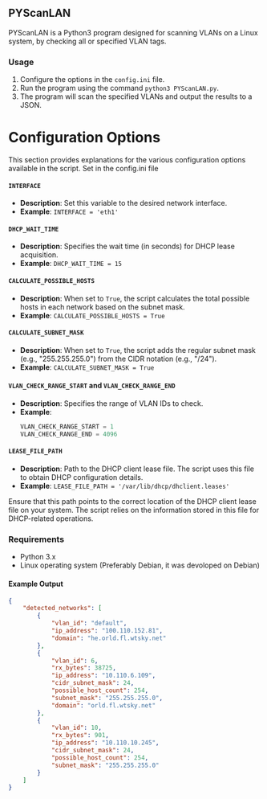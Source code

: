## PYScanLAN

PYScanLAN is a Python3 program designed for scanning VLANs on a Linux system, by checking all or specified VLAN tags.

### Usage

1. Configure the options in the `config.ini` file.
2. Run the program using the command `python3 PYScanLAN.py`.
3. The program will scan the specified VLANs and output the results to a JSON.

# Configuration Options

This section provides explanations for the various configuration options available in the script. Set in the config.ini file

#### `INTERFACE`

- **Description**: Set this variable to the desired network interface.
- **Example**: `INTERFACE = 'eth1'`

#### `DHCP_WAIT_TIME`

- **Description**: Specifies the wait time (in seconds) for DHCP lease acquisition.
- **Example**: `DHCP_WAIT_TIME = 15`

#### `CALCULATE_POSSIBLE_HOSTS`

- **Description**: When set to `True`, the script calculates the total possible hosts in each network based on the subnet mask.
- **Example**: `CALCULATE_POSSIBLE_HOSTS = True`

#### `CALCULATE_SUBNET_MASK`

- **Description**: When set to `True`, the script adds the regular subnet mask (e.g., "255.255.255.0") from the CIDR notation (e.g., "/24").
- **Example**: `CALCULATE_SUBNET_MASK = True`

#### `VLAN_CHECK_RANGE_START` and `VLAN_CHECK_RANGE_END`

- **Description**: Specifies the range of VLAN IDs to check.
- **Example**:
  ```python
  VLAN_CHECK_RANGE_START = 1
  VLAN_CHECK_RANGE_END = 4096

#### `LEASE_FILE_PATH`

- **Description**: Path to the DHCP client lease file. The script uses this file to obtain DHCP configuration details.
- **Example**: `LEASE_FILE_PATH = '/var/lib/dhcp/dhclient.leases'`

Ensure that this path points to the correct location of the DHCP client lease file on your system. The script relies on the information stored in this file for DHCP-related operations.

### Requirements

- Python 3.x
- Linux operating system (Preferably Debian, it was devoloped on Debian)


#### Example Output
```json
{
    "detected_networks": [
        {
            "vlan_id": "default",
            "ip_address": "100.110.152.81",
            "domain": "he.orld.fl.wtsky.net"
        },
        {
            "vlan_id": 6,
            "rx_bytes": 38725,
            "ip_address": "10.110.6.109",
            "cidr_subnet_mask": 24,
            "possible_host_count": 254,
            "subnet_mask": "255.255.255.0",
            "domain": "orld.fl.wtsky.net"
        },
        {
            "vlan_id": 10,
            "rx_bytes": 901,
            "ip_address": "10.110.10.245",
            "cidr_subnet_mask": 24,
            "possible_host_count": 254,
            "subnet_mask": "255.255.255.0"
        }
    ]
}
```